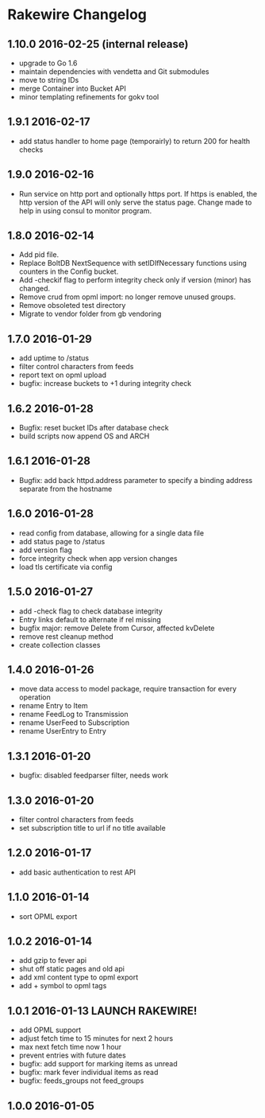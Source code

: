 # Rakewire Changelog

## 1.10.0 2016-02-25 (internal release)

 - upgrade to Go 1.6
 - maintain dependencies with vendetta and Git submodules
 - move to string IDs
 - merge Container into Bucket API
 - minor templating refinements for gokv tool

## 1.9.1 2016-02-17

 - add status handler to home page (temporairly) to return 200 for health checks

## 1.9.0 2016-02-16

 - Run service on http port and optionally https port.
   If https is enabled, the http version of the API will only serve the status page.
   Change made to help in using consul to monitor program.

## 1.8.0 2016-02-14

 - Add pid file.
 - Replace BoltDB NextSequence with setIDIfNecessary functions using counters in the Config bucket.
 - Add -checkif flag to perform integrity check only if version (minor) has changed.
 - Remove crud from opml import: no longer remove unused groups.
 - Remove obsoleted test directory
 - Migrate to vendor folder from gb vendoring

## 1.7.0 2016-01-29

 - add uptime to /status
 - filter control characters from feeds
 - report text on opml upload
 - bugfix: increase buckets to +1 during integrity check

## 1.6.2 2016-01-28

 - Bugfix: reset bucket IDs after database check
 - build scripts now append OS and ARCH

## 1.6.1 2016-01-28

 - Bugfix: add back httpd.address parameter to specify a binding address separate from the hostname

## 1.6.0 2016-01-28

 * read config from database,
   allowing for a single data file
 * add status page to /status
 * add version flag
 * force integrity check when app version changes
 * load tls certificate via config

## 1.5.0 2016-01-27

 * add -check flag to check database integrity
 * Entry links default to alternate if rel missing
 * bugfix major: remove Delete from Cursor, affected kvDelete
 * remove rest cleanup method
 * create collection classes

## 1.4.0 2016-01-26

 * move data access to model package,
   require transaction for every operation  
 * rename Entry to Item
 * rename FeedLog to Transmission
 * rename UserFeed to Subscription
 * rename UserEntry to Entry

## 1.3.1 2016-01-20

 * bugfix: disabled feedparser filter, needs work

## 1.3.0 2016-01-20

 * filter control characters from feeds
 * set subscription title to url if no title available

## 1.2.0 2016-01-17

 * add basic authentication to rest API

## 1.1.0 2016-01-14

 * sort OPML export

## 1.0.2 2016-01-14

 * add gzip to fever api
 * shut off static pages and old api
 * add xml content type to opml export
 * add + symbol to opml tags

## 1.0.1 2016-01-13 LAUNCH RAKEWIRE!

 * add OPML support
 * adjust fetch time to 15 minutes for next 2 hours
 * max next fetch time now 1 hour
 * prevent entries with future dates
 * bugfix: add support for marking items as unread
 * bugfix: mark fever individual items as read
 * bugfix: feeds_groups not feed_groups

## 1.0.0 2016-01-05
